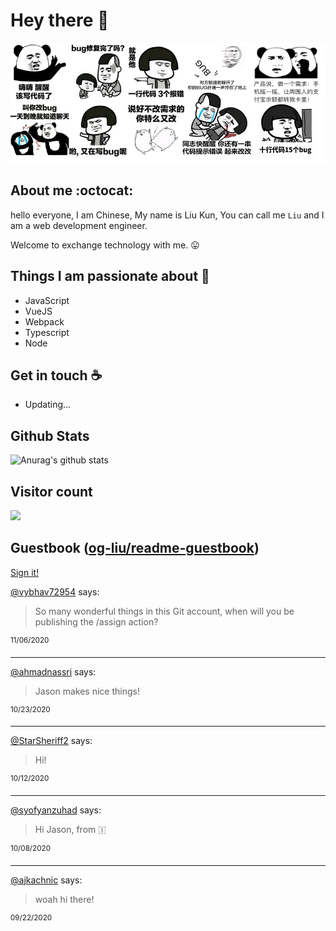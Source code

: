 # Hey there :wave:
![avatar](./u=987853997,2891149510&fm=26&gp=0.png)

## About me :octocat:
hello everyone, I am Chinese, My name is Liu Kun, You can call me `Liu` and I am a web development engineer.

Welcome to exchange technology with me. :stuck_out_tongue:

## Things I am passionate about :robot:

- JavaScript
- VueJS
- Webpack
- Typescript
- Node

## Get in touch :coffee:

- Updating...

## Github Stats

![Anurag's github stats](https://github-readme-stats.vercel.app/api?username=og-liu&show_icons=false)


## Visitor count
<p><img src="https://profile-counter.glitch.me/og-liu/count.svg" /></p>

## Guestbook ([og-liu/readme-guestbook](https://github.com/og-liu/readme-guestbook))

<a href="https://readme-guestbook.now.sh">Sign it!</a>

<!--START_SECTION:guestbook-->
[@vybhav72954](https://github.com/vybhav72954) says:

> So many wonderful things in this Git account, when will you be publishing the /assign action?

<sup>11/06/2020</sup>


---

[@ahmadnassri](https://github.com/ahmadnassri) says:

> Jason makes nice things!

<sup>10/23/2020</sup>


---

[@StarSheriff2](https://github.com/StarSheriff2) says:

> Hi!

<sup>10/12/2020</sup>


---

[@syofyanzuhad](https://github.com/syofyanzuhad) says:

> Hi Jason, from 🇮

<sup>10/08/2020</sup>


---

[@ajkachnic](https://github.com/ajkachnic) says:

> woah hi there!

<sup>09/22/2020</sup>

<!--END_SECTION:guestbook-->
<!--GUESTBOOK_LIST [{"name":"vybhav72954","message":"So many wonderful things in this Git account, when will you be publishing the /assign action?","date":"11/06/2020"},{"name":"ahmadnassri","message":"Jason makes nice things!","date":"10/23/2020"},{"name":"StarSheriff2","message":"Hi!","date":"10/12/2020"},{"name":"syofyanzuhad","message":"Hi Jason, from 🇮","date":"10/08/2020"},{"name":"ajkachnic","message":"woah hi there!","date":"09/22/2020"}]-->


<!--
**og-liu/og-liu** is a ✨ _special_ ✨ repository because its `README.md` (this file) appears on your GitHub profile.

Here are some ideas to get you started:

- 🔭 I’m currently working on ...
- 🌱 I’m currently learning ...
- 👯 I’m looking to collaborate on ...
- 🤔 I’m looking for help with ...
- 💬 Ask me about ...
- 📫 How to reach me: ...
- 😄 Pronouns: ...
- ⚡ Fun fact: ...
-->
